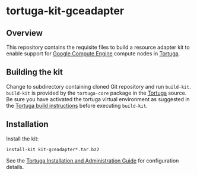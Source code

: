 # tortuga-kit-gceadapter

## Overview

This repository contains the requisite files to build a resource adapter kit to
enable support for [Google Compute Engine](https://cloud.google.com/compute/)
compute nodes in [Tortuga][].

## Building the kit

Change to subdirectory containing cloned Git repository and run `build-kit`.
`build-kit` is provided by the `tortuga-core` package in the [Tortuga][]
source.
Be sure you have activated the tortuga virtual environment as suggested in the [Tortuga build instructions](https://github.com/UnivaCorporation/tortuga#build-instructions) before executing `build-kit`.

## Installation

Install the kit:

```shell
install-kit kit-gceadapter*.tar.bz2
```

See the [Tortuga Installation and Administration Guide](https://github.com/UnivaCorporation/tortuga/blob/master/doc/tortuga-7-admin-guide.md) for configuration
details.

[Tortuga]: https://github.com/UnivaCorporation/tortuga "Tortuga"
